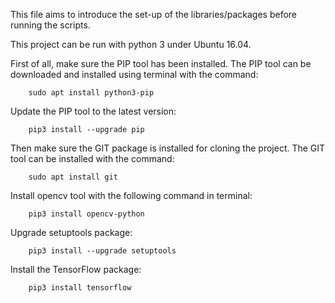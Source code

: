 This file aims to introduce the set-up of the libraries/packages before running the scripts.

This project can be run with python 3 under Ubuntu 16.04.

First of all, make sure the PIP tool has been installed. 
    The PIP tool can be downloaded and installed using terminal with the command:

        sudo apt install python3-pip

Update the PIP tool to the latest version:

        pip3 install --upgrade pip

Then make sure the GIT package is installed for cloning the project. 
    The GIT tool can be installed with the command:

        sudo apt install git

Install opencv tool with the following command in terminal:

        pip3 install opencv-python

Upgrade setuptools package:

        pip3 install --upgrade setuptools

Install the TensorFlow package:

        pip3 install tensorflow
